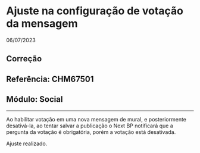 # Ajuste na configuração de votação da mensagem
06/07/2023
## Correção
## Referência: CHM67501
## Módulo: Social
***

Ao habilitar votação em uma nova mensagem de mural, e posteriormente desativá-la, ao tentar salvar a publicação o Next BP notificará que a pergunta da votação é obrigatória, porém a votação está desativada.

Ajuste realizado.